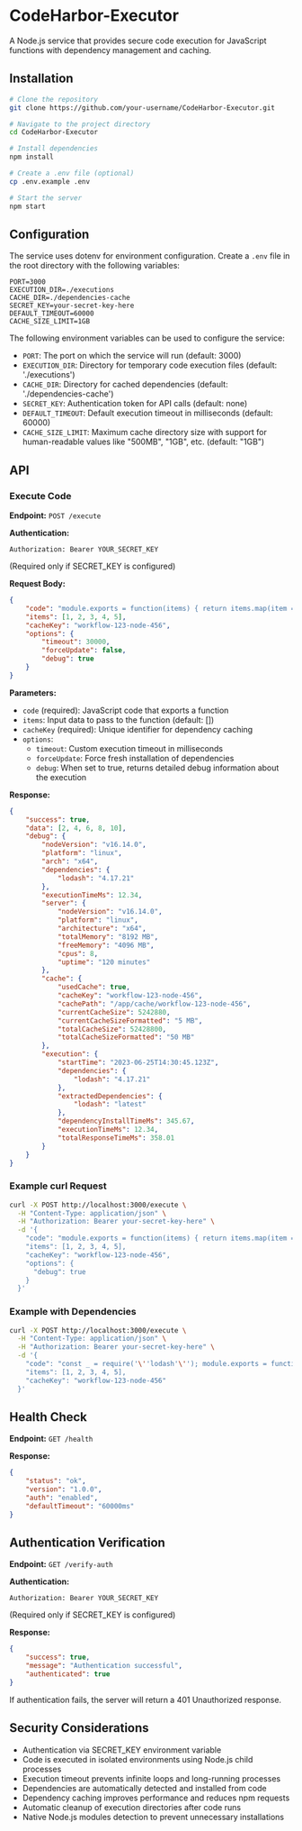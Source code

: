 # CodeHarbor-Executor

A Node.js service that provides secure code execution for JavaScript functions with dependency management and caching.

## Installation

```bash
# Clone the repository
git clone https://github.com/your-username/CodeHarbor-Executor.git

# Navigate to the project directory
cd CodeHarbor-Executor

# Install dependencies
npm install

# Create a .env file (optional)
cp .env.example .env

# Start the server
npm start
```

## Configuration

The service uses dotenv for environment configuration. Create a `.env` file in the root directory with the following variables:

```
PORT=3000
EXECUTION_DIR=./executions
CACHE_DIR=./dependencies-cache
SECRET_KEY=your-secret-key-here
DEFAULT_TIMEOUT=60000
CACHE_SIZE_LIMIT=1GB
```

The following environment variables can be used to configure the service:

- `PORT`: The port on which the service will run (default: 3000)
- `EXECUTION_DIR`: Directory for temporary code execution files (default: './executions')
- `CACHE_DIR`: Directory for cached dependencies (default: './dependencies-cache')
- `SECRET_KEY`: Authentication token for API calls (default: none)
- `DEFAULT_TIMEOUT`: Default execution timeout in milliseconds (default: 60000)
- `CACHE_SIZE_LIMIT`: Maximum cache directory size with support for human-readable values like "500MB", "1GB", etc. (default: "1GB")

## API

### Execute Code

**Endpoint:** `POST /execute`

**Authentication:**

```
Authorization: Bearer YOUR_SECRET_KEY
```

(Required only if SECRET_KEY is configured)

**Request Body:**

```json
{
	"code": "module.exports = function(items) { return items.map(item => item * 2); }",
	"items": [1, 2, 3, 4, 5],
	"cacheKey": "workflow-123-node-456",
	"options": {
		"timeout": 30000,
		"forceUpdate": false,
		"debug": true
	}
}
```

**Parameters:**

- `code` (required): JavaScript code that exports a function
- `items`: Input data to pass to the function (default: [])
- `cacheKey` (required): Unique identifier for dependency caching
- `options`:
  - `timeout`: Custom execution timeout in milliseconds
  - `forceUpdate`: Force fresh installation of dependencies
  - `debug`: When set to true, returns detailed debug information about the execution

**Response:**

```json
{
	"success": true,
	"data": [2, 4, 6, 8, 10],
	"debug": {
		"nodeVersion": "v16.14.0",
		"platform": "linux",
		"arch": "x64",
		"dependencies": {
			"lodash": "4.17.21"
		},
		"executionTimeMs": 12.34,
		"server": {
			"nodeVersion": "v16.14.0",
			"platform": "linux",
			"architecture": "x64",
			"totalMemory": "8192 MB",
			"freeMemory": "4096 MB",
			"cpus": 8,
			"uptime": "120 minutes"
		},
		"cache": {
			"usedCache": true,
			"cacheKey": "workflow-123-node-456",
			"cachePath": "/app/cache/workflow-123-node-456",
			"currentCacheSize": 5242880,
			"currentCacheSizeFormatted": "5 MB",
			"totalCacheSize": 52428800,
			"totalCacheSizeFormatted": "50 MB"
		},
		"execution": {
			"startTime": "2023-06-25T14:30:45.123Z",
			"dependencies": {
				"lodash": "4.17.21"
			},
			"extractedDependencies": {
				"lodash": "latest"
			},
			"dependencyInstallTimeMs": 345.67,
			"executionTimeMs": 12.34,
			"totalResponseTimeMs": 358.01
		}
	}
}
```

### Example curl Request

```bash
curl -X POST http://localhost:3000/execute \
  -H "Content-Type: application/json" \
  -H "Authorization: Bearer your-secret-key-here" \
  -d '{
    "code": "module.exports = function(items) { return items.map(item => item * 2); }",
    "items": [1, 2, 3, 4, 5],
    "cacheKey": "workflow-123-node-456",
    "options": {
      "debug": true
    }
  }'
```

### Example with Dependencies

```bash
curl -X POST http://localhost:3000/execute \
  -H "Content-Type: application/json" \
  -H "Authorization: Bearer your-secret-key-here" \
  -d '{
    "code": "const _ = require('\''lodash'\''); module.exports = function(items) { return _.map(items, item => item * 2); }",
    "items": [1, 2, 3, 4, 5],
    "cacheKey": "workflow-123-node-456"
  }'
```

## Health Check

**Endpoint:** `GET /health`

**Response:**

```json
{
	"status": "ok",
	"version": "1.0.0",
	"auth": "enabled",
	"defaultTimeout": "60000ms"
}
```

## Authentication Verification

**Endpoint:** `GET /verify-auth`

**Authentication:**

```
Authorization: Bearer YOUR_SECRET_KEY
```

(Required only if SECRET_KEY is configured)

**Response:**

```json
{
	"success": true,
	"message": "Authentication successful",
	"authenticated": true
}
```

If authentication fails, the server will return a 401 Unauthorized response.

## Security Considerations

- Authentication via SECRET_KEY environment variable
- Code is executed in isolated environments using Node.js child processes
- Execution timeout prevents infinite loops and long-running processes
- Dependencies are automatically detected and installed from code
- Dependency caching improves performance and reduces npm requests
- Automatic cleanup of execution directories after code runs
- Native Node.js modules detection to prevent unnecessary installations
